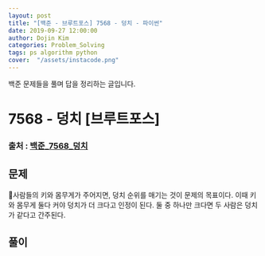 ```yaml
---
layout: post
title: "[백준 - 브루트포스] 7568 - 덩치 - 파이썬"
date: 2019-09-27 12:00:00
author: Dojin Kim
categories: Problem_Solving
tags: ps algorithm python
cover:  "/assets/instacode.png"
---
```

백준 문제들을 풀며 답을 정리하는 글입니다.

# 7568 - 덩치 [브루트포스]

### 출처 : <a href="https://www.acmicpc.net/problem/7568">백준_7568_덩치</a>

## 문제
사람들의 키와 몸무게가 주어지면, 덩치 순위를 매기는 것이 문제의 목표이다. 이때 키와 몸무게 둘다 커야 덩치가 더 크다고 인정이 된다. 둘 중 하나만 크다면 두 사람은 덩치가 같다고 간주된다.

## 풀이

<script src="https://gist.github.com/dojinkimm/3741357edf824419ef1b7055da90c116.js"></script>

